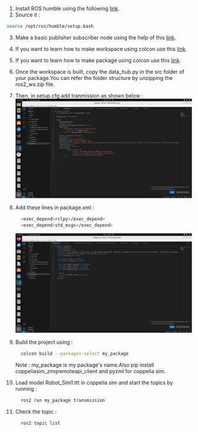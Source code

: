 1) Install ROS humble using the following [link](https://docs.ros.org/en/humble/Installation/Alternatives/Ubuntu-Development-Setup.html).
2) Source it :
```bash
source /opt/ros/humble/setup.bash
```
3) Make a basic publisher subscriber node using the help of this [link](https://docs.ros.org/en/humble/Tutorials/Beginner-Client-Libraries/Writing-A-Simple-Py-Publisher-And-Subscriber.html).
4) If you want to learn how to make workspace using colcon use this [link](https://docs.ros.org/en/humble/Tutorials/Beginner-Client-Libraries/Creating-A-Workspace/Creating-A-Workspace.html).
5) If you want to learn how to make package using colcon use this [link](https://docs.ros.org/en/humble/Tutorials/Beginner-Client-Libraries/Creating-Your-First-ROS2-Package.html).
6) Once the workspace is built, copy the data_hub.py in the src folder of your package.You can refer the folder structure by unzipping the ros2_ws.zip file.
7) Then, in setup.cfg add tranmission as shown below :
   ![Setup](setup_config.png)
8) Add these lines in package.xml :
   ```bash
     <exec_depend>rclpy</exec_depend>
     <exec_depend>std_msgs</exec_depend>
   ```
   ![package](package.png)
   
9) Build the project using : 
   ```bash
     colcon build --packages-select my_package
   ```
   Note : my_package is my package's name.Also pip install coppeliasim_zmqremoteapi_client and pyzml for coppelia sim.
   
10) Load model Robot_Sim1.ttt in coppelia sim and start the topics by running :
    ```bash
      ros2 run my_package transmission
    ```
    
11) Check the topic :
    ```bash
      ros2 topic list
    ```
